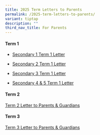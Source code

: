 ```yaml
---
title: 2025 Term Letters to Parents
permalink: /2025-term-letters-to-parents/
variant: tiptap
description: ""
third_nav_title: For Parents
---
```

<h4>Term 1</h4>
<ul data-tight="true" class="tight">
<li>
<p><a href="/files/2025/2025_01_02___PG_S1_2Jan_2025_Term1_Letter_for_Parents.pdf" rel="noopener nofollow" target="_blank">Secondary 1 Term 1 Letter</a>
</p>
</li>
<li>
<p><a href="/files/2025/2025_01_02___PG_S2_2Jan_2025_Term1_Letter_for_Parents.pdf" rel="noopener nofollow" target="_blank">Secondary 2 Term 1 Letter</a>
</p>
</li>
<li>
<p><a href="/files/2025/2025_01_02___PG_S3_2Jan_2025_Term1_Letter_for_Parents.pdf" rel="noopener nofollow" target="_blank">Secondary 3 Term 1 Letter</a>
</p>
</li>
<li>
<p><a href="/files/2025/2025_01_02___PG_S4_5_2Jan_2025_Term1_Letter_for_Parents.pdf" rel="noopener nofollow" target="_blank">Secondary 4 &amp; 5 Term 1 Letter</a>
</p>
</li>
</ul>
<h4>Term 2</h4>
<p><a href="/files/2025/2025_03_24___PG_2025_Term_2_Sec_1_to_Sec_5_Letter_to_Parents.pdf" rel="noopener nofollow" target="_blank">Term 2 Letter to Parents &amp; Guardians</a>
</p>
<h4>Term 3</h4>
<p><a href="/files/2025/2025_07_01_PG_2025_Term_3_Sec1_to_Sec5_Letter_to_Parents.pdf" rel="noopener nofollow" target="_blank">Term 3 Letter to Parents &amp; Guardians</a>
</p>
<p></p>